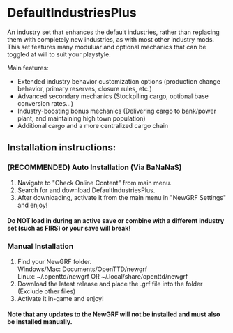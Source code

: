 # DefaultIndustriesPlus
An industry set that enhances the default industries, rather than replacing them with completely new industries, as with most other industry mods.
This set features many moduluar and optional mechanics that can be toggled at will to suit your playstyle.

Main features:
- Extended industry behavior customization options (production change behavior, primary reserves, closure rules, etc.)
- Advanced secondary mechanics (Stockpiling cargo, optional base conversion rates...)
- Industry-boosting bonus mechanics (Delivering cargo to bank/power plant, and maintaining high town population)
- Additional cargo and a more centralized cargo chain

## Installation instructions:

### (RECOMMENDED) Auto Installation (Via BaNaNaS)
1. Navigate to "Check Online Content" from main menu.
2. Search for and download DefaultIndustriesPlus.
3. After downloading, activate it from the main menu in "NewGRF Settings" and enjoy!

#### Do NOT load in during an active save or combine with a different industry set (such as FIRS) or your save will break!

### Manual Installation
1. Find your NewGRF folder.  
   Windows/Mac: Documents/OpenTTD/newgrf  
   Linux: ~/.openttd/newgrf OR ~/.local/share/openttd/newgrf
2. Download the latest release and place the .grf file into the folder (Exclude other files)
3. Activate it in-game and enjoy!

#### Note that any updates to the NewGRF will not be installed and must also be installed manually.
